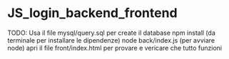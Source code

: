 # JS_login_backend_frontend
TODO:
Usa il file mysql/query.sql per create il database
npm install (da terminale per installare le dipendenze)
node back/index.js (per avviare node)
apri il file front/index.html per provare e vericare che tutto funzioni
